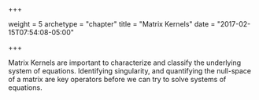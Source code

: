 +++

weight = 5
archetype = "chapter"
title = "Matrix Kernels"
date = "2017-02-15T07:54:08-05:00"


+++

Matrix Kernels are important to characterize and classify the underlying system of equations.
Identifying singularity, and quantifying the null-space of a matrix are key operators 
before we can try to solve systems of equations.
